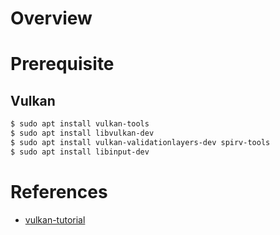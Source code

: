 # Overview

# Prerequisite

## Vulkan
```bash
$ sudo apt install vulkan-tools
$ sudo apt install libvulkan-dev
$ sudo apt install vulkan-validationlayers-dev spirv-tools
$ sudo apt install libinput-dev
```

# References

 * [vulkan-tutorial](https://vulkan-tutorial.com/Introduction)
